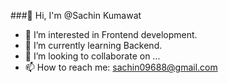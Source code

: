 ###👋 Hi, I'm @Sachin Kumawat



- 🔭 I’m interested in Frontend development.
- 🌱 I’m currently learning Backend.
- 👯 I’m looking to collaborate on ...
- 📫 How to reach me: sachin09688@gmail.com

